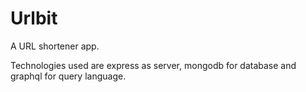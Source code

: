 # Urlbit

A URL shortener app.

Technologies used are express as server, mongodb for database and graphql for query language.
